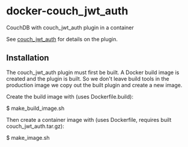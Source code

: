 # docker-couch_jwt_auth

CouchDB with couch_jwt_auth plugin in a container

See [couch_jwt_auth](https://github.com/softapalvelin/couch_jwt_auth) for
details on the plugin.

## Installation

The couch_jwt_auth plugin must first be built. A Docker build image is created
and the plugin is built. So we don't leave build tools in the production image
we copy out the built plugin and create a new image.


Create the build image with (uses Dockerfile.build):

$ make_build_image.sh

Then create a container image with (uses Dockerfile, requires built
couch_jwt_auth.tar.gz):

$ make_image.sh

